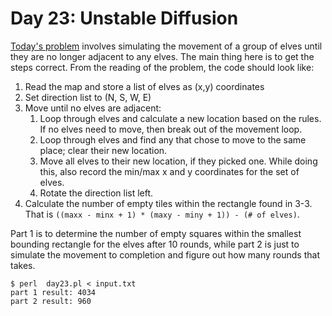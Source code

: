 # Day 23: Unstable Diffusion

[Today's problem](https://adventofcode.com/2022/day/23) involves simulating
the movement of a group of elves until they are no longer adjacent to any
elves. The main thing here is to get the steps correct. From the reading of
the problem, the code should look like:

1. Read the map and store a list of elves as (x,y) coordinates
2. Set direction list to (N, S, W, E)
3. Move until no elves are adjacent:
    1. Loop through elves and calculate a new location based on the rules.
       If no elves need to move, then break out of the movement loop.
    2. Loop through elves and find any that chose to move to the same place;
       clear their new location.
    3. Move all elves to their new location, if they picked one. While doing
       this, also record the min/max x and y coordinates for the set of
       elves.
    4. Rotate the direction list left.
4. Calculate the number of empty tiles within the rectangle found in 3-3.
   That is `((maxx - minx + 1) * (maxy - miny + 1)) - (# of elves)`.

Part 1 is to determine the number of empty squares within the smallest
bounding rectangle for the elves after 10 rounds, while part 2 is just to
simulate the movement to completion and figure out how many rounds that
takes.

```
$ perl  day23.pl < input.txt 
part 1 result: 4034
part 2 result: 960
```
